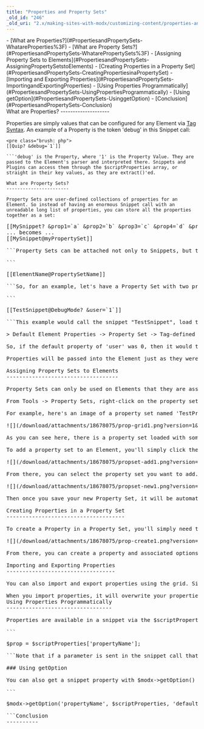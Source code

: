 ```yaml
---
title: "Properties and Property Sets"
_old_id: "246"
_old_uri: "2.x/making-sites-with-modx/customizing-content/properties-and-property-sets"
---
```


<div>- [What are Properties?](#PropertiesandPropertySets-WhatareProperties%3F)
- [What are Property Sets?](#PropertiesandPropertySets-WhatarePropertySets%3F)
- [Assigning Property Sets to Elements](#PropertiesandPropertySets-AssigningPropertySetstoElements)
- [Creating Properties in a Property Set](#PropertiesandPropertySets-CreatingPropertiesinaPropertySet)
- [Importing and Exporting Properties](#PropertiesandPropertySets-ImportingandExportingProperties)
- [Using Properties Programmatically](#PropertiesandPropertySets-UsingPropertiesProgrammatically)
  - [Using getOption](#PropertiesandPropertySets-UsinggetOption)
- [Conclusion](#PropertiesandPropertySets-Conclusion)

</div>What are Properties?
--------------------

Properties are simply values that can be configured for any Element via [Tag Syntax](making-sites-with-modx/tag-syntax "Tag Syntax"). An example of a Property is the token 'debug' in this Snippet call:

```
<pre class="brush: php">
[[Quip? &debug=`1`]]

```'debug' is the Property, where '1' is the Property Value. They are passed to the Element's parser and interpreted there. Snippets and Plugins can access them through the $scriptProperties array, or straight in their key values, as they are extract()'ed.

What are Property Sets?
-----------------------

Property Sets are user-defined collections of properties for an Element. So instead of having an enormous Snippet call with an unreadable long list of properties, you can store all the properties together as a set:

```
<pre class="brush: php">
[[MySnippet? &prop1=`a` &prop2=`b` &prop3=`c` &prop4=`d` &prop5=`e` &prop6=`f`]]
... becomes ...
[[MySnippet@myPropertySet]]

```Property Sets can be attached not only to Snippets, but to _any element_ via that Element's editing page, and a single Property Set can be used by multiple elements. Once a Property Set has been defined and attached to an Element, you can call it by name using the "at" symbol:

```
<pre class="brush: php">
[[ElementName@PropertySetName]]

```So, for an example, let's have a Property Set with two properties - 'debug' set to true, and 'user' set to 2. Then let's call it in a snippet.:

```
<pre class="brush: php">
[[TestSnippet@DebugMode? &user=`1`]]

```This example would call the snippet "TestSnippet", load the Property Set 'DebugMode', and then would set the value 'user' to 1. Since the property 'user' is defined as 2 in the Property Set, it will be overridden in the call, and end up as 1. The order of property loading is:

> Default Element Properties -> Property Set -> Tag-defined Properties

So, if the default property of 'user' was 0, then it would then be set to 2 by the property set, and then to 1 by the call. The property set can also contain properties not defined in either the default element properties, or in the tag call. This can be useful to load Elements across the site without having to repeat the tag syntax across the site - and make it much easier to manage your tag calls.

Properties will be passed into the Element just as they were in MODx 0.9.6, but they are also passed in via the $scriptProperties array, for those of you wanting more flexibility with knowing what properties are passed in.

Assigning Property Sets to Elements
-----------------------------------

Property Sets can only be used on Elements that they are assigned to. This can be done via either the element's properties grid, or Tools -> Property Sets.

From Tools -> Property Sets, right-click on the property set and choose "Attach Element to Property Set". First select the Class Name of the element, then select the element itself. You can attach multiple elements to the same Property Set.

For example, here's an image of a property set named 'TestPropertySet' in a snippet's editing page:

![](/download/attachments/18678075/prop-grid1.png?version=1&modificationDate=1268853879000)

As you can see here, there is a property set loaded with some properties. Properties in green are default properties that have been overridden in the property set. Properties that are purple are properties that do not exist in the Element's default properties, but are defined in the Property Set. Properties can also have descriptions, as shown by the + icon to the left. When clicked, the description will appear below.

To add a property set to an Element, you'll simply click the "Add Property Set" toolbar item in the top right of the grid. It will show a window like this:

![](/download/attachments/18678075/propset-add1.png?version=1&modificationDate=1268853882000)

From there, you can select the property set you want to add. If you'd like to create a completely new Property Set and automatically attach it to this element, you can do so by checking the "Create New Property Set" checkbox, and these fields will show:

![](/download/attachments/18678075/propset-new1.png?version=1&modificationDate=1268853886000)

Then once you save your new Property Set, it will be automatically attached to that Element.

Creating Properties in a Property Set
-------------------------------------

To create a Property in a Property Set, you'll simply need to just load the Property Set you want to work on, and then click "Create Property". That will load this window:

![](/download/attachments/18678075/prop-create1.png?version=1&modificationDate=1268853875000)

From there, you can create a property and associated options. Note here that we are creating a property of type "List", which is a dropdown property. You can add options to that property from the grid. Once you save the property, it will be added to the property set.

Importing and Exporting Properties
----------------------------------

You can also import and export properties using the grid. Simply click on the corresponding buttons at the bottom.

<div class="warning">When you import properties, it will overwrite your properties in the grid currently. Make sure that you want to do this before importing!</div>Using Properties Programmatically
---------------------------------

Properties are available in a snippet via the $scriptProperties array:

```
<pre class="brush: php">
$prop = $scriptProperties['propertyName'];

```Note that if a parameter is sent in the snippet call that has the same name as a property in a property set, the parameter value will override the default value in the property set.

### Using getOption

You can also get a snippet property with $modx->getOption() like this:

```
<pre class="brush: php">
$modx->getOption('propertyName', $scriptProperties, 'default');

```Conclusion
----------